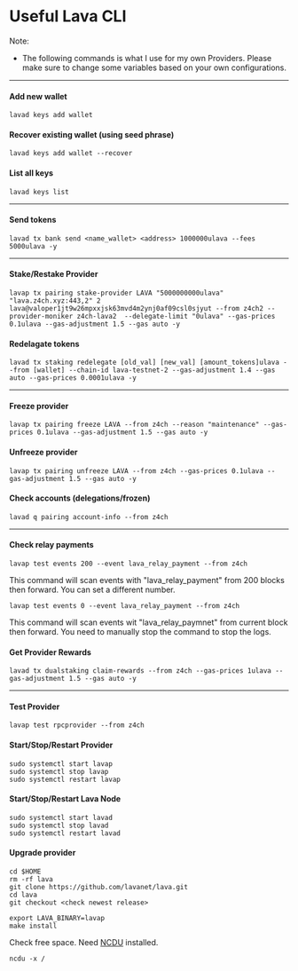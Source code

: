# Useful Lava CLI

Note:

* The following commands is what I use for my own Providers. Please make sure to change some variables based on your own configurations.

***

#### Add new wallet

```
lavad keys add wallet
```

#### Recover existing wallet (using seed phrase)

```
lavad keys add wallet --recover
```

#### List all keys

```
lavad keys list
```

***

#### Send tokens

```
lavad tx bank send <name_wallet> <address> 1000000ulava --fees 5000ulava -y
```

***

#### Stake/Restake Provider

```
lavap tx pairing stake-provider LAVA "5000000000ulava" "lava.z4ch.xyz:443,2" 2 lava@valoper1jt9w26mpxxjsk63mvd4m2ynj0af09csl0sjyut --from z4ch2 --provider-moniker z4ch-lava2  --delegate-limit "0ulava" --gas-prices 0.1ulava --gas-adjustment 1.5 --gas auto -y
```

#### Redelagate tokens

```
lavad tx staking redelegate [old_val] [new_val] [amount_tokens]ulava --from [wallet] --chain-id lava-testnet-2 --gas-adjustment 1.4 --gas auto --gas-prices 0.0001ulava -y
```

***

#### Freeze provider

```
lavap tx pairing freeze LAVA --from z4ch --reason "maintenance" --gas-prices 0.1ulava --gas-adjustment 1.5 --gas auto -y
```

#### Unfreeze provider

```
lavap tx pairing unfreeze LAVA --from z4ch --gas-prices 0.1ulava --gas-adjustment 1.5 --gas auto -y
```

#### Check accounts (delegations/frozen)

```
lavad q pairing account-info --from z4ch
```

***

#### Check relay payments

```
lavap test events 200 --event lava_relay_payment --from z4ch
```

This command will scan events with "lava\_relay\_payment" from 200 blocks then forward. You can set a different number.

```
lavap test events 0 --event lava_relay_payment --from z4ch
```

This command will scan events wit "lava\_relay\_paymnet" from current block then forward. You need to manually stop the command to stop the logs.

#### Get Provider Rewards

```
lavad tx dualstaking claim-rewards --from z4ch --gas-prices 1ulava --gas-adjustment 1.5 --gas auto -y
```

***

#### Test Provider

```
lavap test rpcprovider --from z4ch
```

#### Start/Stop/Restart Provider

```
sudo systemctl start lavap
sudo systemctl stop lavap
sudo systemctl restart lavap
```

#### Start/Stop/Restart Lava Node

```
sudo systemctl start lavad
sudo systemctl stop lavad
sudo systemctl restart lavad
```

#### Upgrade provider

```
cd $HOME
rm -rf lava
git clone https://github.com/lavanet/lava.git
cd lava
git checkout <check newest release>

export LAVA_BINARY=lavap
make install
```

Check free space. Need [NCDU](https://ostechnix.com/check-disk-space-usage-linux-using-ncdu/) installed.

```
ncdu -x /
```
